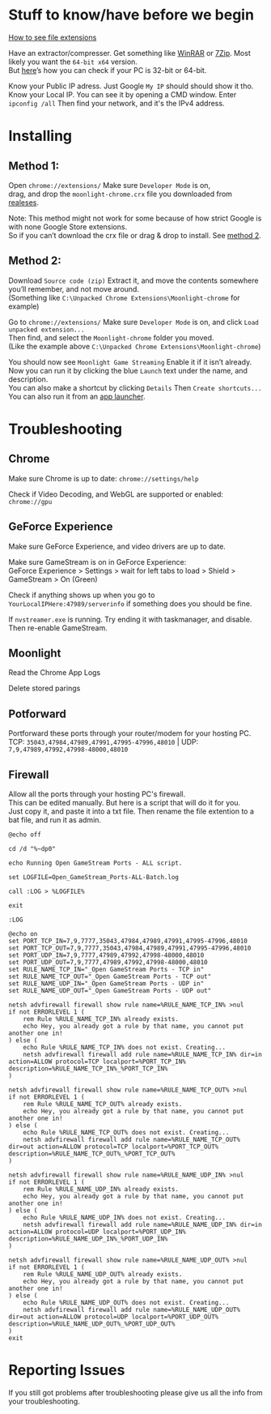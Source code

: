 # Stuff to know/have before we begin

[How to see file extensions](https://www.howtohaven.com/system/show-file-extensions-in-windows-explorer.shtml)   

Have an extractor/compresser. Get something like [WinRAR](http://www.rarlab.com/download.htm) or [7Zip](http://www.7-zip.org/download.html). Most likely you want the `64-bit x64` version.   
But [here](https://support.microsoft.com/en-us/help/827218/how-to-determine-whether-a-computer-is-running-a-32-bit-version-or-64)’s how you can check if your  PC is 32-bit or 64-bit.

Know your Public IP adress. Just Google `My IP` should should show it tho.
Know your Local IP. You can see it by opening a CMD window. Enter `ipconfig /all` Then find your network, and it's the IPv4 address.

# Installing

## Method 1:

Open `chrome://extensions/` Make sure `Developer Mode` is on,   
drag, and drop the `moonlight-chrome.crx` file you downloaded from [realeses](https://github.com/moonlight-stream/moonlight-chrome/releases).

Note: This method might not work for some because of how strict Google is with none Google Store extensions.   
So if you can’t download the crx file or drag & drop to install. See [method 2](https://github.com/jacobmix/moonlight-chrome/blob/master/documentation.md#method-2).

## Method 2:

Download `Source code (zip)` Extract it, and move the contents somewhere you’ll remember, and not move around.   
(Something like `C:\Unpacked Chrome Extensions\Moonlight-chrome` for example)

Go to `chrome://extensions/` Make sure `Developer Mode` is on, and click `Load unpacked extension...`   
Then find, and select the `Moonlight-chrome` folder you moved.   
(Like the example above `C:\Unpacked Chrome Extensions\Moonlight-chrome`)

You should now see `Moonlight Game Streaming` Enable it if it isn’t already.   
Now you can run it by clicking the blue `Launch` text under the name, and description.   
You can also make a shortcut by clicking `Details` Then `Create shortcuts...` You can also run it from an [app launcher](https://chrome.google.com/webstore/detail/apps-launcher/ijmgkhchjindcjamnckoiahagecjnkdc).

# Troubleshooting

## Chrome

Make sure Chrome is up to date: `chrome://settings/help`

Check if Video Decoding, and WebGL are supported or enabled: `chrome://gpu`

## GeForce Experience

Make sure GeForce Experience, and video drivers are up to date.

Make sure GameStream is on in GeForce Experience:   
GeForce Experience > Settings > wait for left tabs to load > Shield > GameStream > On (Green)  

Check if anything shows up when you go to `YourLocalIPHere:47989/serverinfo` if something does you should be fine.

If `nvstreamer.exe` is running. Try ending it with taskmanager, and disable. Then re-enable GameStream.

## Moonlight

Read the Chrome App Logs   

Delete stored parings

## Potforward

Portforward these ports through your router/modem for your hosting PC.
TCP: ``35043,47984,47989,47991,47995-47996,48010`` | UDP: ``7,9,47989,47992,47998-48000,48010``

## Firewall

Allow all the ports through your hosting PC's firewall.   
This can be edited manually. But here is a script that will do it for you.   
Just copy it, and paste it into a txt file. Then rename the file extention to a bat file, and run it as admin.   

```
@echo off

cd /d "%~dp0"

echo Running Open GameStream Ports - ALL script.

set LOGFILE=Open_GameStream_Ports-ALL-Batch.log

call :LOG > %LOGFILE%

exit

:LOG

@echo on
set PORT_TCP_IN=7,9,7777,35043,47984,47989,47991,47995-47996,48010
set PORT_TCP_OUT=7,9,7777,35043,47984,47989,47991,47995-47996,48010
set PORT_UDP_IN=7,9,7777,47989,47992,47998-48000,48010
set PORT_UDP_OUT=7,9,7777,47989,47992,47998-48000,48010
set RULE_NAME_TCP_IN="_Open GameStream Ports - TCP in"
set RULE_NAME_TCP_OUT="_Open GameStream Ports - TCP out"
set RULE_NAME_UDP_IN="_Open GameStream Ports - UDP in"
set RULE_NAME_UDP_OUT="_Open GameStream Ports - UDP out"

netsh advfirewall firewall show rule name=%RULE_NAME_TCP_IN% >nul
if not ERRORLEVEL 1 (
    rem Rule %RULE_NAME_TCP_IN% already exists.
    echo Hey, you already got a rule by that name, you cannot put another one in!
) else (
    echo Rule %RULE_NAME_TCP_IN% does not exist. Creating...
    netsh advfirewall firewall add rule name=%RULE_NAME_TCP_IN% dir=in action=ALLOW protocol=TCP localport=%PORT_TCP_IN% description=%RULE_NAME_TCP_IN%_%PORT_TCP_IN%
)

netsh advfirewall firewall show rule name=%RULE_NAME_TCP_OUT% >nul
if not ERRORLEVEL 1 (
    rem Rule %RULE_NAME_TCP_OUT% already exists.
    echo Hey, you already got a rule by that name, you cannot put another one in!
) else (
    echo Rule %RULE_NAME_TCP_OUT% does not exist. Creating...
    netsh advfirewall firewall add rule name=%RULE_NAME_TCP_OUT% dir=out action=ALLOW protocol=TCP localport=%PORT_TCP_OUT% description=%RULE_NAME_TCP_OUT%_%PORT_TCP_OUT%
)

netsh advfirewall firewall show rule name=%RULE_NAME_UDP_IN% >nul
if not ERRORLEVEL 1 (
    rem Rule %RULE_NAME_UDP_IN% already exists.
    echo Hey, you already got a rule by that name, you cannot put another one in!
) else (
    echo Rule %RULE_NAME_UDP_IN% does not exist. Creating...
    netsh advfirewall firewall add rule name=%RULE_NAME_UDP_IN% dir=in action=ALLOW protocol=UDP localport=%PORT_UDP_IN% description=%RULE_NAME_UDP_IN%_%PORT_UDP_IN%
)

netsh advfirewall firewall show rule name=%RULE_NAME_UDP_OUT% >nul
if not ERRORLEVEL 1 (
    rem Rule %RULE_NAME_UDP_OUT% already exists.
    echo Hey, you already got a rule by that name, you cannot put another one in!
) else (
    echo Rule %RULE_NAME_UDP_OUT% does not exist. Creating...
    netsh advfirewall firewall add rule name=%RULE_NAME_UDP_OUT% dir=out action=ALLOW protocol=UDP localport=%PORT_UDP_OUT% description=%RULE_NAME_UDP_OUT%_%PORT_UDP_OUT%
)
exit
```

# Reporting Issues

If you still got problems after troubleshooting please give us all the info from your troubleshooting.
